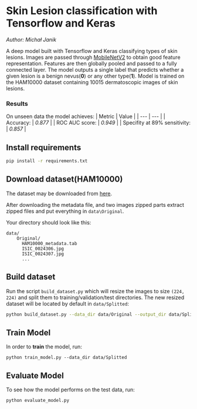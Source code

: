 # Skin Lesion classification with Tensorflow and Keras

_Author: Michał Janik_

A deep model built with Tensorflow and Keras classifying types of skin lesions.
Images are passed through [MobileNetV2][mobilenetv2] to obtain good feature representation. Features are then globally pooled and passed to a fully connected layer.
The model outputs a single label that predicts whether a given lesion is a benign nevus(**0**) or any other type(**1**).
Model is trained on the HAM10000 dataset containing 10015 dermatoscopic images of skin lesions.

### Results
On unseen data the model achieves:
| Metric | Value |
| --- | --- |
| Accuracy: | *0.877* |
| ROC AUC score: |  *0.949* |
| Specifity at 89% sensitivity: | *0.857* |

## Install requirements

```bash
pip install -r requirements.txt
```

## Download dataset(HAM10000)

The dataset may be downloaded from [here][ham].

After downloading the metadata file, and two images zipped parts extract zipped files and put everything in `data\Original`.

Your directory should look like this:
```
data/
    Original/
      HAM10000_metadata.tab
      ISIC_0024306.jpg
      ISIC_0024307.jpg
      ...
```

## Build dataset

Run the script `build_dataset.py` which will resize the images to size `(224, 224)` and split them to training/validation/test directories. The new resized dataset will be located by default in `data/Splitted`:

```bash
python build_dataset.py --data_dir data/Original --output_dir data/Splitted
```

## Train Model
In order to **train** the model, run:

```
python train_model.py --data_dir data/Splitted
```

## Evaluate Model
To see how the model performs on the test data, run:
```
python evaluate_model.py
```

[ham]: https://dataverse.harvard.edu/dataset.xhtml?persistentId=doi:10.7910/DVN/DBW86T
[mobilenetv2]: https://arxiv.org/abs/1801.04381
